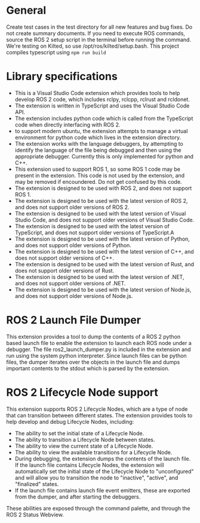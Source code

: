 # General
Create test cases in the test directory for all new features and bug fixes.
Do not create summary documents.
If you need to execute ROS commands, source the ROS 2 setup script in the terminal before running the command. We're testing on Kilted, so use /opt/ros/kilted/setup.bash.
This project compiles typescript using `npm run build`


# Library specifications
* This is a Visual Studio Code extension which provides tools to help develop ROS 2 code, which includes rclpy, rclcpp, rclrust and rcldonet.
* The extension is written in TypeScript and uses the Visual Studio Code API.
* The extension includes python code which is called from the TypeScript code when directly interfacing with ROS 2.
* to support modern ubuntu, the extension attempts to manage a virtual environment for python code which lives in the extension directory.
* The extension works with the language debuggers, by attempting to identify the language of the file being debugged and then using the appropriate debugger. Currently this is only implemented for python and C++.
* This extension used to support ROS 1, so some ROS 1 code may be present in the extension. This code is not used by the extension, and may be removed if encoundered. Do not get confused by this code.
* The extension is designed to be used with ROS 2, and does not support ROS 1.
* The extension is designed to be used with the latest version of ROS 2, and does not support older versions of ROS 2.
* The extension is designed to be used with the latest version of Visual Studio Code, and does not support older versions of Visual Studio Code.
* The extension is designed to be used with the latest version of TypeScript, and does not support older versions of TypeScript.A
* The extension is designed to be used with the latest version of Python, and does not support older versions of Python.
* The extension is designed to be used with the latest version of C++, and does not support older versions of C++.
* The extension is designed to be used with the latest version of Rust, and does not support older versions of Rust.
* The extension is designed to be used with the latest version of .NET, and does not support older versions of .NET.
* The extension is designed to be used with the latest version of Node.js, and does not support older versions of Node.js.

# ROS 2 Launch File Dumper
This extension provides a tool to dump the contents of a ROS 2 python based launch file to enable the extension to launch each ROS node under
a debugger. The file ros2_launch_dumper.py is included in the extension and run using the system python interpreter. 
Since launch files can be python files, the dumper iterates over the objects in the launch file and dumps important contents to the stdout which is parsed
by the extension.


# ROS 2 Lifecycle Node support
This extension supports ROS 2 Lifecycle Nodes, which are a type of node that can transition between different states. 
The extension provides tools to help develop and debug Lifecycle Nodes, including:
* The ability to set the initial state of a Lifecycle Node.
* The ability to transition a Lifecycle Node between states.
* The ability to view the current state of a Lifecycle Node.
* The ability to view the available transitions for a Lifecycle Node.
* During debugging, the extension dumps the contents of the launch file. If the launch file contains Lifecycle Nodes, the extension will automatically set the initial state of the Lifecycle Node to "unconfigured" and will allow you to transition the node to "inactive", "active", and "finalized" states.
* If the launch file contains launch file event emitters, these are exported from the dumper, and after starting the debuggers.

These abilities are exposed through the command palette, and through the ROS 2 Status Webview.
